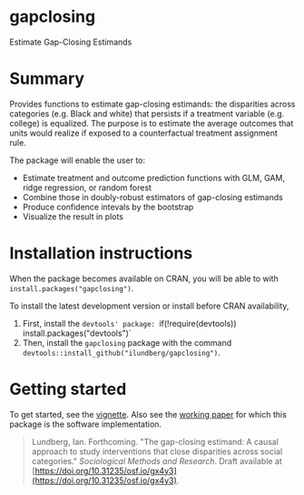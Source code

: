 
# gapclosing

Estimate Gap-Closing Estimands

# Summary

Provides functions to estimate gap-closing estimands: the disparities across categories (e.g. Black and white) that persists if a treatment variable (e.g. college) is equalized. The purpose is to estimate the average outcomes that units would realize if exposed to a counterfactual treatment assignment rule.

The package will enable the user to:

* Estimate treatment and outcome prediction functions with GLM, GAM, ridge regression, or random forest
* Combine those in doubly-robust estimators of gap-closing estimands
* Produce confidence intevals by the bootstrap
* Visualize the result in plots

# Installation instructions

When the package becomes available on CRAN, you will be able to with `install.packages("gapclosing")`.

To install the latest development version or install before CRAN availability,

1. First, install the `devtools' package: `if(!require(devtools)) install.packages("devtools")`
2. Then, install the `gapclosing` package with the command `devtools::install_github("ilundberg/gapclosing")`.

# Getting started

To get started, see the [vignette](https://ilundberg.github.io/gapclosing/doc/gapclosing.html). Also see the [working paper](https://doi.org/10.31235/osf.io/gx4y3) for which this package is the software implementation.

>Lundberg, Ian. Forthcoming. "The gap-closing estimand: A causal approach to study interventions that close disparities across social categories." _Sociological Methods and Research_. Draft available at [https://doi.org/10.31235/osf.io/gx4y3](https://doi.org/10.31235/osf.io/gx4y3).
